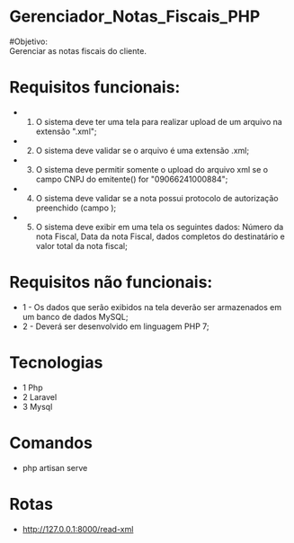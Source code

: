 # Gerenciador_Notas_Fiscais_PHP
#Objetivo:   
  Gerenciar as notas fiscais do cliente.  

# Requisitos funcionais:

  * 1.	O sistema deve ter uma tela para realizar upload de um arquivo na extensão ".xml";
  * 2.	O sistema deve validar se o arquivo é uma extensão .xml;
  * 3.	O sistema deve permitir somente o upload do arquivo xml se o campo CNPJ do emitente(<emit>) for "09066241000884";
  * 4.	O sistema deve validar se a nota possui protocolo de autorização preenchido (campo <nProt>);
  * 5.	O sistema deve exibir em uma tela os seguintes dados: Número da nota Fiscal, Data da nota Fiscal, dados completos do destinatário e valor total da nota fiscal;
 
# Requisitos não funcionais:
  * 1 - Os dados que serão exibidos na tela deverão ser armazenados em um banco de dados MySQL;
  * 2 - Deverá ser desenvolvido em linguagem PHP 7;

# Tecnologias
  * 1 Php
  * 2 Laravel
  * 3 Mysql
  
# Comandos 
  * php artisan serve
  
# Rotas
  * http://127.0.0.1:8000/read-xml    
